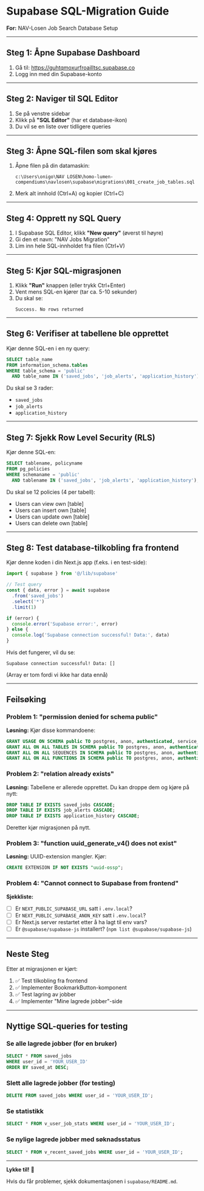 # Supabase SQL-Migration Guide
**For:** NAV-Losen Job Search Database Setup

---

## Steg 1: Åpne Supabase Dashboard

1. Gå til: https://guhtqmoxurfroailltsc.supabase.co
2. Logg inn med din Supabase-konto

---

## Steg 2: Naviger til SQL Editor

1. Se på venstre sidebar
2. Klikk på **"SQL Editor"** (har et database-ikon)
3. Du vil se en liste over tidligere queries

---

## Steg 3: Åpne SQL-filen som skal kjøres

1. Åpne filen på din datamaskin:
   ```
   c:\Users\onigo\NAV LOSEN\homo-lumen-compendiums\navlosen\supabase\migrations\001_create_job_tables.sql
   ```

2. Merk alt innhold (Ctrl+A) og kopier (Ctrl+C)

---

## Steg 4: Opprett ny SQL Query

1. I Supabase SQL Editor, klikk **"New query"** (øverst til høyre)
2. Gi den et navn: "NAV Jobs Migration"
3. Lim inn hele SQL-innholdet fra filen (Ctrl+V)

---

## Steg 5: Kjør SQL-migrasjonen

1. Klikk **"Run"** knappen (eller trykk Ctrl+Enter)
2. Vent mens SQL-en kjører (tar ca. 5-10 sekunder)
3. Du skal se:
   ```
   Success. No rows returned
   ```

---

## Steg 6: Verifiser at tabellene ble opprettet

Kjør denne SQL-en i en ny query:

```sql
SELECT table_name
FROM information_schema.tables
WHERE table_schema = 'public'
  AND table_name IN ('saved_jobs', 'job_alerts', 'application_history');
```

Du skal se 3 rader:
- `saved_jobs`
- `job_alerts`
- `application_history`

---

## Steg 7: Sjekk Row Level Security (RLS)

Kjør denne SQL-en:

```sql
SELECT tablename, policyname
FROM pg_policies
WHERE schemaname = 'public'
  AND tablename IN ('saved_jobs', 'job_alerts', 'application_history');
```

Du skal se 12 policies (4 per tabell):
- Users can view own [table]
- Users can insert own [table]
- Users can update own [table]
- Users can delete own [table]

---

## Steg 8: Test database-tilkobling fra frontend

Kjør denne koden i din Next.js app (f.eks. i en test-side):

```typescript
import { supabase } from '@/lib/supabase'

// Test query
const { data, error } = await supabase
  .from('saved_jobs')
  .select('*')
  .limit(1)

if (error) {
  console.error('Supabase error:', error)
} else {
  console.log('Supabase connection successful! Data:', data)
}
```

Hvis det fungerer, vil du se:
```
Supabase connection successful! Data: []
```

(Array er tom fordi vi ikke har data ennå)

---

## Feilsøking

### Problem 1: "permission denied for schema public"

**Løsning:** Kjør disse kommandoene:

```sql
GRANT USAGE ON SCHEMA public TO postgres, anon, authenticated, service_role;
GRANT ALL ON ALL TABLES IN SCHEMA public TO postgres, anon, authenticated, service_role;
GRANT ALL ON ALL SEQUENCES IN SCHEMA public TO postgres, anon, authenticated, service_role;
GRANT ALL ON ALL FUNCTIONS IN SCHEMA public TO postgres, anon, authenticated, service_role;
```

### Problem 2: "relation already exists"

**Løsning:** Tabellene er allerede opprettet. Du kan droppe dem og kjøre på nytt:

```sql
DROP TABLE IF EXISTS saved_jobs CASCADE;
DROP TABLE IF EXISTS job_alerts CASCADE;
DROP TABLE IF EXISTS application_history CASCADE;
```

Deretter kjør migrasjonen på nytt.

### Problem 3: "function uuid_generate_v4() does not exist"

**Løsning:** UUID-extension mangler. Kjør:

```sql
CREATE EXTENSION IF NOT EXISTS "uuid-ossp";
```

### Problem 4: "Cannot connect to Supabase from frontend"

**Sjekkliste:**
- [ ] Er `NEXT_PUBLIC_SUPABASE_URL` satt i `.env.local`?
- [ ] Er `NEXT_PUBLIC_SUPABASE_ANON_KEY` satt i `.env.local`?
- [ ] Er Next.js server restartet etter å ha lagt til env vars?
- [ ] Er `@supabase/supabase-js` installert? (`npm list @supabase/supabase-js`)

---

## Neste Steg

Etter at migrasjonen er kjørt:

1. ✅ Test tilkobling fra frontend
2. ✅ Implementer BookmarkButton-komponent
3. ✅ Test lagring av jobber
4. ✅ Implementer "Mine lagrede jobber"-side

---

## Nyttige SQL-queries for testing

### Se alle lagrede jobber (for en bruker)

```sql
SELECT * FROM saved_jobs
WHERE user_id = 'YOUR_USER_ID'
ORDER BY saved_at DESC;
```

### Slett alle lagrede jobber (for testing)

```sql
DELETE FROM saved_jobs WHERE user_id = 'YOUR_USER_ID';
```

### Se statistikk

```sql
SELECT * FROM v_user_job_stats WHERE user_id = 'YOUR_USER_ID';
```

### Se nylige lagrede jobber med søknadsstatus

```sql
SELECT * FROM v_recent_saved_jobs WHERE user_id = 'YOUR_USER_ID';
```

---

**Lykke til!** 🚀

Hvis du får problemer, sjekk dokumentasjonen i `supabase/README.md`.
